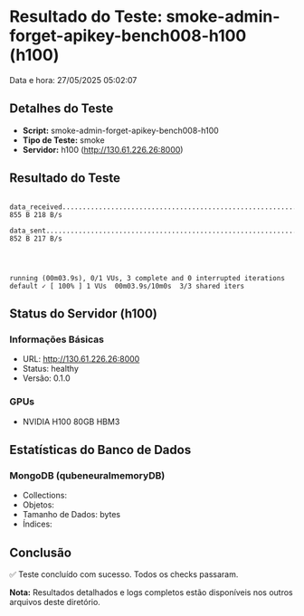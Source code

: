 # Resultado do Teste: smoke-admin-forget-apikey-bench008-h100 (h100)

Data e hora: 27/05/2025 05:02:07

## Detalhes do Teste

* **Script:** smoke-admin-forget-apikey-bench008-h100
* **Tipo de Teste:** smoke
* **Servidor:** h100 (http://130.61.226.26:8000)

## Resultado do Teste

```
    data_received...........................................................: 855 B 218 B/s
    data_sent...............................................................: 852 B 217 B/s




running (00m03.9s), 0/1 VUs, 3 complete and 0 interrupted iterations
default ✓ [ 100% ] 1 VUs  00m03.9s/10m0s  3/3 shared iters
```

## Status do Servidor (h100)

### Informações Básicas
* URL: http://130.61.226.26:8000
* Status: healthy
* Versão: 0.1.0

### GPUs
* NVIDIA H100 80GB HBM3

## Estatísticas do Banco de Dados

### MongoDB (qubeneuralmemoryDB)
* Collections: 
* Objetos: 
* Tamanho de Dados:  bytes
* Índices: 

## Conclusão

✅ Teste concluído com sucesso. Todos os checks passaram.

**Nota:** Resultados detalhados e logs completos estão disponíveis nos outros arquivos deste diretório.

